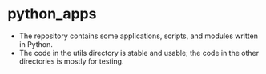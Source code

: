 # python_apps

- The repository contains some applications, scripts, and modules written in Python.
- The code in the utils directory is stable and usable; the code in the other directories is mostly for testing.

